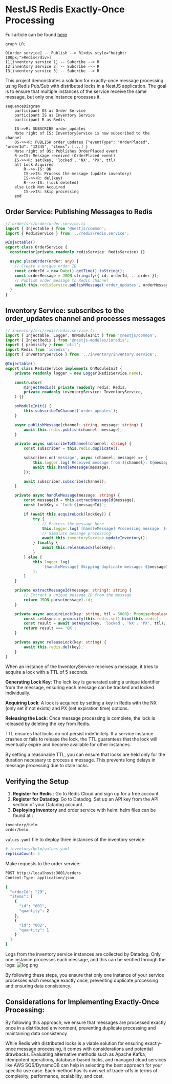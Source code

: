 # NestJS Redis Exactly-Once Processing

Full article can be found [here](https://kelvinbz.medium.com/ensuring-exactly-once-message-processing-in-nestjs-with-redis-pub-sub-bcdd293d38f9?postPublishedType=initial)

```mermaid
graph LR;

O[order service] -- Publish --> R[<div style="height: 100px;">Redis</div>]
I1[inventory service 1] -- Subcribe --> R
I2[inventory service 2] -- Subcribe --> R
I3[inventory service 3] -- Subcribe --> R

```
This project demonstrates a solution for exactly-once message processing using Redis Pub/Sub with distributed locks in a NestJS application. The goal is to ensure that multiple instances of the service receive the same message, but only one instance processes it.

```mermaid
sequenceDiagram
    participant OS as Order Service
    participant IS as Inventory Service
    participant R as Redis

    IS->>R: SUBSCRIBE order_updates
    Note right of IS: InventoryService is now subscribed to the channel
    OS->>+R: PUBLISH order_updates {"eventType": "OrderPlaced", "orderId": "12345", "items": [...] }
    Note right of OS: Publishes OrderPlaced event
    R->>IS: Message received (OrderPlaced event)
    IS->>+R: set(key, 'locked', 'NX', 'PX', ttl)
    alt Lock Acquired
        R-->>-IS: OK
        IS->>IS: Process the message (update inventory)
        IS->>+R: del(key)
        R-->>-IS: (lock deleted)
    else Lock Not Acquired
        IS->>IS: Skip processing
    end

```

## Order Service: Publishing Messages to Redis

```typescript
// order/src/order/order.service.ts
import { Injectable } from '@nestjs/common';
import { RedisService } from '../redis/redis.service';

@Injectable()
export class OrderService {
  constructor(private readonly redisService: RedisService) {}

  async placeOrder(order: any) {
    // Create a unique order ID
    const orderId = new Date().getTime().toString();
    const orderMessage = JSON.stringify({ id: orderId, ...order });
    // Publish order message to Redis channel
    await this.redisService.publishMessage('order_updates', orderMessage);
  }
}
```

## Inventory Service: subscribes to the order_updates channel and processes messages

```typescript
// inventory/src/redis/redis.service.ts
import { Injectable, Logger, OnModuleInit } from '@nestjs/common';
import { InjectRedis } from '@nestjs-modules/ioredis';
import { promisify } from 'util';
import Redis from 'ioredis';
import { InventoryService } from '../inventory/inventory.service';

@Injectable()
export class RedisService implements OnModuleInit {
    private readonly logger = new Logger(RedisService.name);

    constructor(
        @InjectRedis() private readonly redis: Redis,
        private readonly inventoryService: InventoryService,
    ) {}

    onModuleInit() {
        this.subscribeToChannel('order_updates');
    }

    async publishMessage(channel: string, message: string) {
        await this.redis.publish(channel, message);
    }

    private async subscribeToChannel(channel: string) {
        const subscriber = this.redis.duplicate();

        subscriber.on('message', async (channel, message) => {
            this.logger.log(`Received message from ${channel}: ${message}`);
            await this.handleMessage(message);
        });

        await subscriber.subscribe(channel);
    }

    private async handleMessage(message: string) {
        const messageId = this.extractMessageId(message);
        const lockKey = `lock:${messageId}`;

        if (await this.acquireLock(lockKey)) {
            try {
                // Process the message here
                this.logger.log(`[handleMessage] Processing message: ${message}`);
                // Simulate message processing
                await this.inventoryService.updateInventory();
            } finally {
                await this.releaseLock(lockKey);
            }
        } else {
            this.logger.log(
                `[handleMessage] Skipping duplicate message: ${messageId}`,
            );
        }
    }

    private extractMessageId(message: string): string {
        // Extract a unique message ID from the message
        return JSON.parse(message).id;
    }

    private async acquireLock(key: string, ttl = 5000): Promise<boolean> {
        const setAsync = promisify(this.redis.set).bind(this.redis);
        const result = await setAsync(key, 'locked', 'NX', 'PX', ttl);
        return result === 'OK';
    }

    private async releaseLock(key: string) {
        await this.redis.del(key);
    }
}


```

When an instance of the InventoryService receives a message, it tries to acquire a lock with a TTL of 5 seconds.

**Generating Lock Key**: The lock key is generated using a unique identifier from the message, ensuring each message can be tracked and locked individually.

**Acquiring Lock**: A lock is acquired by setting a key in Redis with the NX (only set if not exists) and PX (set expiration time) options.

**Releasing the Lock**: Once message processing is complete, the lock is released by deleting the key from Redis.


TTL ensures that locks do not persist indefinitely. If a service instance crashes or fails to release the lock, the TTL guarantees that the lock will eventually expire and become available for other instances.

By setting a reasonable TTL, you can ensure that locks are held only for the duration necessary to process a message. This prevents long delays in message processing due to stale locks.

## Verifying the Setup

1. **Register for Redis** : Go to Redis Cloud and sign up for a free account.
2. **Register for Datadog**: Go to Datadog. Set up an API key from the API section of your Datadog account.
3. **Deploying inventory** and order service with helm: helm files can be found at :

```bash
inventory/helm
order/helm
```

`values.yaml` file to deploy three instances of the inventory service:


```yaml
# inventory/helm/values.yaml
replicaCount: 3
```
Make requests to the order service:

```bash
POST http://localhost:3001/orders
Content-Type: application/json

{
  "orderId": "29",
  "items": [
    {
      "id": "001",
      "quantity": 2
    },
    {
      "id": "002",
      "quantity": 1
    }
  ]
}
```

Logs from the inventory service instances are collected by Datadog. Only one instance processes each message, and this can be verified through the logs:
![log.png](img%2Flog.png)

By following these steps, you ensure that only one instance of your service processes each message exactly once, preventing duplicate processing and ensuring data consistency.

## Considerations for Implementing Exactly-Once Processing:

By following this approach, we ensure that messages are processed exactly once in a distributed environment, preventing duplicate processing and maintaining data consistency

While Redis with distributed locks is a viable solution for ensuring exactly-once message processing, it comes with considerations and potential drawbacks. Evaluating alternative methods such as Apache Kafka, idempotent operations, database-based locks, and managed cloud services like AWS SQS/DynamoDB can help in selecting the best approach for your specific use case. Each method has its own set of trade-offs in terms of complexity, performance, scalability, and cost.
